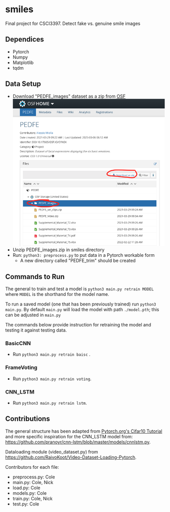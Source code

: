 # smiles
Final project for CSCI3397. Detect fake vs. genuine smile images

## Dependices
- Pytorch
- Numpy
- Matplotlib
- tqdm

## Data Setup
- Download "PEDFE_images" dataset as a zip from [OSF](https://osf.io/cynsx/)
![PEDFE Download directions](PEDFE_website.png)
- Unzip PEDFE_images.zip in smiles directory
- Run: ```python3: preprocess.py``` to put data in a Pytorch workable form
    - A new directory called "PEDFE_trim" should be created

## Commands to Run
The general to train and test a model is ```python3 main.py retrain MODEL``` where ``MODEL`` is the shorthand for the model name.

To run a saved model (one that has been previously trained) run ```python3 main.py```. By default ``main.py`` will load the model with path ``./model.pth``; this can be adjusted in ``main.py``

The commands below provide instruction for retraining the model and testing it against testing data.

### BasicCNN
- Run ```python3 main.py retrain baisc``` .

### FrameVoting
- Run ```python3 main.py retrain voting```.

### CNN_LSTM
- Run ```python3 main.py retrain lstm```.


## Contributions

The general structure has been adapted from [Pytorch.org's Cifar10 Tutorial](https://pytorch.org/tutorials/beginner/blitz/cifar10_tutorial.html) and more specific inspiration for the CNN_LSTM model from: https://github.com/pranoyr/cnn-lstm/blob/master/models/cnnlstm.py.

Dataloading module (video_dataset.py) from https://github.com/RaivoKoot/Video-Dataset-Loading-Pytorch.


Contributors for each file:
- preprocess.py: Cole
- main.py: Cole, Nick
- load.py: Cole
- models.py: Cole
- train.py: Cole, Nick
- test.py: Cole

